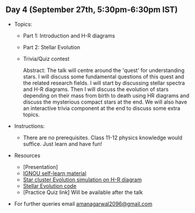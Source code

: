 ## Day 4 (September 27th, 5:30pm-6:30pm IST)
* Topics:
  * Part 1: Introduction and H-R diagrams
  * Part 2: Stellar Evolution
  * Trivia/Quiz contest
  
    Abstract: The talk will centre around the 'quest' for understanding stars. I will discuss some fundamental questions of this quest and the related research fields. I will start by discussing stellar spectra and H-R diagrams. Then I will discuss the evolution of stars depending on their mass from birth to death using HR diagrams and discuss the mysterious compact stars at the end. We will also have an interactive trivia component at the end to discuss some extra topics.
* Instructions:
  * There are no prerequisites. Class 11-12 physics knowledge would suffice. Just learn and have fun! 

* Resources
  * [Presentation]
  * [IGNOU self-learn material](http://egyankosh.ac.in/handle/123456789/6049)
  * [Star cluster Evolution simulation on H-R diagram](https://www.youtube.com/watch?v=wbvgjzW3Xz0&ab_channel=Astronomy1101%3AFromPlanetstotheCosmosOnline)
  * [Stellar Evolution code](http://mesa.sourceforge.net/)
  * [Practice Quiz link] Will be available after the talk
  
* For further queries email amanagarwal2096@gmail.com

